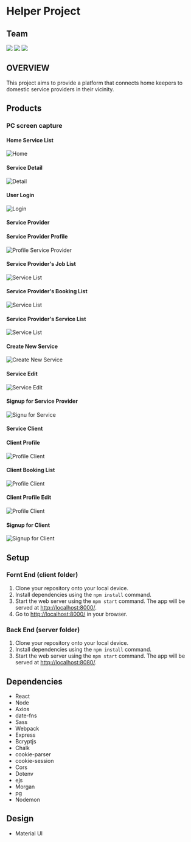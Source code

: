 # Helper Project

## Team

[<img src='https://img.shields.io/badge/Github-Ibifuro-blue?style=flat-square&logo=github'>](https://github.com/onebee9)
[<img src='https://img.shields.io/badge/Github-Pouya-blue?style=flat-square&logo=github'>](https://github.com/Paules2021)
[<img src='https://img.shields.io/badge/Github-Mikiyoshi-blue?style=flat-square&logo=github'>](https://github.com/mikiyoshi)

## OVERVIEW

This project aims to provide a platform that connects home keepers to domestic service providers in their vicinity.

## Products

### PC screen capture

#### Home Service List

![Home](/resources/home.png)

#### Service Detail

![Detail](/resources/detail.png)

#### User Login

![Login](/resources/login.png)

#### Service Provider

#### Service Provider Profile

![Profile Service Provider](/resources/profile_service.png)

#### Service Provider's Job List

![Service List](/resources/service_my_job.png)

#### Service Provider's Booking List

![Service List](/resources/profile_booking.png)

#### Service Provider's Service List

![Service List](/resources/profile_service_list.png)

#### Create New Service

![Create New Service](/resources/service_create.png)

#### Service Edit

![Service Edit](/resources/profile_service_edit.png)

#### Signup for Service Provider

![Signu for Service](/resources/signup_service.png)

#### Service Client

#### Client Profile

![Profile Client](/resources/profile.png)

#### Client Booking List

![Profile Client](/resources/profile_service.png)

#### Client Profile Edit

![Profile Client](/resources/profile_edit.png)

#### Signup for Client

![Signup for Client](/resources/signup_client.png)

## Setup

### Fornt End (client folder)

1. Clone your repository onto your local device.
2. Install dependencies using the `npm install` command.
3. Start the web server using the `npm start` command. The app will be served at <http://localhost:8000/>.
4. Go to <http://localhost:8000/> in your browser.

### Back End (server folder)

1. Clone your repository onto your local device.
2. Install dependencies using the `npm install` command.
3. Start the web server using the `npm start` command. The app will be served at <http://localhost:8080/>.

## Dependencies

- React
- Node
- Axios
- date-fns
- Sass
- Webpack
- Express
- Bcryptjs
- Chalk
- cookie-parser
- cookie-session
- Cors
- Dotenv
- ejs
- Morgan
- pg
- Nodemon

## Design

- Material UI
